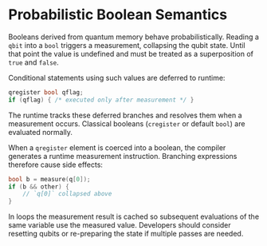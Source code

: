 # Probabilistic Boolean Semantics

Booleans derived from quantum memory behave probabilistically. Reading a `qbit` into a `bool` triggers a measurement, collapsing the qubit state. Until that point the value is undefined and must be treated as a superposition of `true` and `false`.

Conditional statements using such values are deferred to runtime:

```cpp
qregister bool qflag;
if (qflag) { /* executed only after measurement */ }
```

The runtime tracks these deferred branches and resolves them when a measurement occurs. Classical booleans (`cregister` or default `bool`) are evaluated normally.

When a `qregister` element is coerced into a boolean, the compiler generates a runtime measurement instruction. Branching expressions therefore cause side effects:

```cpp
bool b = measure(q[0]);
if (b && other) {
    // `q[0]` collapsed above
}
```

In loops the measurement result is cached so subsequent evaluations of the same variable use the measured value. Developers should consider resetting qubits or re-preparing the state if multiple passes are needed.

